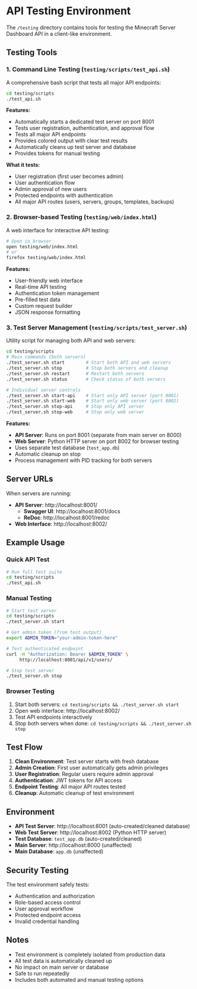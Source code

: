 # API Testing Environment

The `/testing` directory contains tools for testing the Minecraft Server Dashboard API in a client-like environment.

## Testing Tools

### 1. Command Line Testing (`testing/scripts/test_api.sh`)

A comprehensive bash script that tests all major API endpoints:

```bash
cd testing/scripts
./test_api.sh
```

**Features:**
- Automatically starts a dedicated test server on port 8001
- Tests user registration, authentication, and approval flow
- Tests all major API endpoints
- Provides colored output with clear test results
- Automatically cleans up test server and database
- Provides tokens for manual testing

**What it tests:**
- User registration (first user becomes admin)
- User authentication flow
- Admin approval of new users
- Protected endpoints with authentication
- All major API routes (users, servers, groups, templates, backups)

### 2. Browser-based Testing (`testing/web/index.html`)

A web interface for interactive API testing:

```bash
# Open in browser
open testing/web/index.html
# or
firefox testing/web/index.html
```

**Features:**
- User-friendly web interface
- Real-time API testing
- Authentication token management
- Pre-filled test data
- Custom request builder
- JSON response formatting

### 3. Test Server Management (`testing/scripts/test_server.sh`)

Utility script for managing both API and web servers:

```bash
cd testing/scripts
# Main commands (both servers)
./test_server.sh start        # Start both API and web servers
./test_server.sh stop         # Stop both servers and cleanup
./test_server.sh restart      # Restart both servers
./test_server.sh status       # Check status of both servers

# Individual server controls
./test_server.sh start-api    # Start only API server (port 8001)
./test_server.sh start-web    # Start only web server (port 8002)
./test_server.sh stop-api     # Stop only API server
./test_server.sh stop-web     # Stop only web server
```

**Features:**
- **API Server**: Runs on port 8001 (separate from main server on 8000)
- **Web Server**: Python HTTP server on port 8002 for browser testing
- Uses separate test database (`test_app.db`)
- Automatic cleanup on stop
- Process management with PID tracking for both servers

## Server URLs

When servers are running:

- **API Server**: http://localhost:8001/
  - **Swagger UI**: http://localhost:8001/docs
  - **ReDoc**: http://localhost:8001/redoc
- **Web Interface**: http://localhost:8002/

## Example Usage

### Quick API Test
```bash
# Run full test suite
cd testing/scripts
./test_api.sh
```

### Manual Testing
```bash
# Start test server
cd testing/scripts
./test_server.sh start

# Get admin token (from test output)
export ADMIN_TOKEN="your-admin-token-here"

# Test authenticated endpoint
curl -H "Authorization: Bearer $ADMIN_TOKEN" \
     http://localhost:8001/api/v1/users/

# Stop test server
./test_server.sh stop
```

### Browser Testing
1. Start both servers: `cd testing/scripts && ./test_server.sh start`
2. Open web interface: http://localhost:8002/
3. Test API endpoints interactively
4. Stop both servers when done: `cd testing/scripts && ./test_server.sh stop`

## Test Flow

1. **Clean Environment**: Test server starts with fresh database
2. **Admin Creation**: First user automatically gets admin privileges
3. **User Registration**: Regular users require admin approval
4. **Authentication**: JWT tokens for API access
5. **Endpoint Testing**: All major API routes tested
6. **Cleanup**: Automatic cleanup of test environment

## Environment

- **API Test Server**: http://localhost:8001 (auto-created/cleaned database)
- **Web Test Server**: http://localhost:8002 (Python HTTP server)
- **Test Database**: `test_app.db` (auto-created/cleaned)
- **Main Server**: http://localhost:8000 (unaffected)
- **Main Database**: `app.db` (unaffected)

## Security Testing

The test environment safely tests:
- Authentication and authorization
- Role-based access control
- User approval workflow
- Protected endpoint access
- Invalid credential handling

## Notes

- Test environment is completely isolated from production data
- All test data is automatically cleaned up
- No impact on main server or database
- Safe to run repeatedly
- Includes both automated and manual testing options